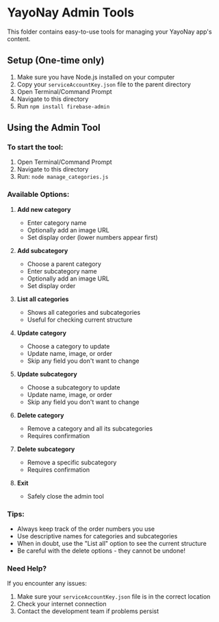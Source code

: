 # YayoNay Admin Tools

This folder contains easy-to-use tools for managing your YayoNay app's content.

## Setup (One-time only)
1. Make sure you have Node.js installed on your computer
2. Copy your `serviceAccountKey.json` file to the parent directory
3. Open Terminal/Command Prompt
4. Navigate to this directory
5. Run `npm install firebase-admin`

## Using the Admin Tool

### To start the tool:
1. Open Terminal/Command Prompt
2. Navigate to this directory
3. Run: `node manage_categories.js`

### Available Options:
1. **Add new category**
   - Enter category name
   - Optionally add an image URL
   - Set display order (lower numbers appear first)

2. **Add subcategory**
   - Choose a parent category
   - Enter subcategory name
   - Optionally add an image URL
   - Set display order

3. **List all categories**
   - Shows all categories and subcategories
   - Useful for checking current structure

4. **Update category**
   - Choose a category to update
   - Update name, image, or order
   - Skip any field you don't want to change

5. **Update subcategory**
   - Choose a subcategory to update
   - Update name, image, or order
   - Skip any field you don't want to change

6. **Delete category**
   - Remove a category and all its subcategories
   - Requires confirmation

7. **Delete subcategory**
   - Remove a specific subcategory
   - Requires confirmation

8. **Exit**
   - Safely close the admin tool

### Tips:
- Always keep track of the order numbers you use
- Use descriptive names for categories and subcategories
- When in doubt, use the "List all" option to see the current structure
- Be careful with the delete options - they cannot be undone!

### Need Help?
If you encounter any issues:
1. Make sure your `serviceAccountKey.json` file is in the correct location
2. Check your internet connection
3. Contact the development team if problems persist 